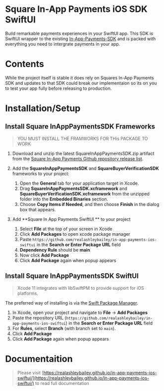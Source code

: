 # Square In-App Payments iOS SDK SwiftUI

Build remarkable payments experiences in your SwiftUI app. This SDK is SwiftUI wrapper to the existing [In-App-Payments-SDK](https://raw.githubusercontent.com/square/in-app-payments-ios/) and is packed with everything you need to intergrate payments in your app.


# Contents
While the project itself is stable it does rely on Squares In-App Payments SDK and updates to that SDK could break our implementaion so its on you to test your app fully before releasing to production.


# Installation/Setup

## Install Square InAppPaymentsSDK Frameworks
>YOU MUST INSTALL THE FRAMWORKS FOR THis PACKAGE TO WORK
1. Download and unzip the latest SquareInAppPaymentsSDK.zip artifact from the [Square In-App Payments Github repository release list](https://github.com/square/in-app-payments-ios/releases).
  
2.  Add the **SquareInAppPaymentsSDK** and **SquareBuyerVerificationSDK** frameworks to your project:
       1.  Open the **General** tab for your application target in Xcode.
       2.  Drag **SquareInAppPaymentsSDK.xcframework** and **SquareBuyerVerificationSDK.xcframework** from the unzipped folder into the **Embedded Binaries** section.
       3.  Choose **Copy Items if Needed**, and then choose **Finish** in the dialog box that appears.

3. Add **Square In App Payments SwiftUI ** to your project
	1. Select **File** at the top of your screen in Xcode
	2. Click **Add Packages** to open xcode package manager
	3. Paste `https://github.com/realashleybailey/in-app-payments-ios-swiftui` in the **Search or Enter Package URL** field
	4. **Dependency Rule** should be **main**
	5. Now click **Add Package**
	6. Click **Add Package** again when popup appears
	

## Install Square InAppPaymentsSDK SwiftUI
>Xcode 11 integrates with libSwiftPM to provide support for iOS platforms.

The preferred way of installing is via the [Swift Package Manager](https://swift.org/package-manager/).

1. In Xcode, open your project and navigate to **File** → **Add Packages**
2. Paste the repository URL (`https://github.com/realashleybailey/in-app-payments-ios-swiftui`) in the **Search or Enter Package URL** field
3. For **Rules**, select **Branch** (with branch set to `main`).
4. Click **Add Package**
5. Click **Add Package** again when popup appears

# Documentaition
>Please visit [https://realashleybailey.github.io/in-app-payments-ios-swiftui/](https://realashleybailey.github.io/in-app-payments-ios-swiftui/) to read full documentation